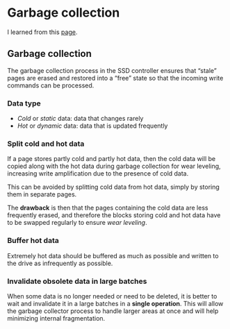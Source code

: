 # Garbage collection

I learned from this [page](http://codecapsule.com/2014/02/12/coding-for-ssds-part-3-pages-blocks-and-the-flash-translation-layer/).

## Garbage collection

The garbage collection process in the SSD controller ensures that “stale” pages are erased and restored into a “free” state so that the incoming write commands can be processed.

### Data type

- *Cold* or *static* data: data that changes rarely
- *Hot* or *dynamic* data: data that is updated frequently

### Split cold and hot data

If a page stores partly cold and partly hot data, then the cold data will be copied along with the hot data during garbage collection for wear leveling, increasing write amplification due to the presence of cold data.

This can be avoided by splitting cold data from hot data, simply by storing them in separate pages.

The **drawback** is then that the pages containing the cold data are less frequently erased, and therefore the blocks storing cold and hot data have to be swapped regularly to ensure *wear leveling*.

### Buffer hot data

Extremely hot data should be buffered as much as possible and written to the drive as infrequently as possible.

### Invalidate obsolete data in large batches

When some data is no longer needed or need to be deleted, it is better to wait and invalidate it in a large batches in a **single operation**. This will allow the garbage collector process to handle larger areas at once and will help minimizing internal fragmentation.